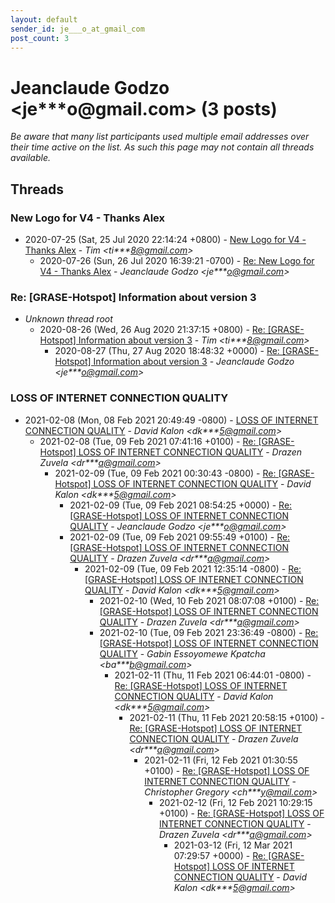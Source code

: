 ```yaml
---
layout: default
sender_id: je___o_at_gmail_com
post_count: 3
---
```


# Jeanclaude Godzo <je***o<span>@</span>gmail.com> (3 posts)

_Be aware that many list participants used multiple email addresses over their time active on the list. As such this page may not contain all threads available._

## Threads

### New Logo for V4 - Thanks Alex
+ 2020-07-25 (Sat, 25 Jul 2020 22:14:24 +0800) - [New Logo for V4 - Thanks Alex](/archive/2020/07/a65b1babe7d0ed3d492ef2921349289eabb8d9ef343698312369b26d6b3234b0) - _Tim \<ti***8@gmail.com\>_
  + 2020-07-26 (Sun, 26 Jul 2020 16:39:21 -0700) - [Re: New Logo for V4 - Thanks Alex](/archive/2020/07/2db1ac42fa534a884fc4b8fda3176e9b18cd998a4c7ee8e12f215ba1e2888622) - _Jeanclaude Godzo \<je***o@gmail.com\>_

### Re: [GRASE-Hotspot] Information about version 3
+ _Unknown thread root_
  + 2020-08-26 (Wed, 26 Aug 2020 21:37:15 +0800) - [Re: [GRASE-Hotspot] Information about version 3](/archive/2020/08/888ba3bfa73497f05cc6cc1f4661bd763340a3042d986396de3708f18b00771a) - _Tim \<ti***8@gmail.com\>_
    + 2020-08-27 (Thu, 27 Aug 2020 18:48:32 +0000) - [Re: [GRASE-Hotspot] Information about version 3](/archive/2020/08/838496c35328746652bb781c783eb315f2027f173ababade711f316d67685c7c) - _Jeanclaude Godzo \<je***o@gmail.com\>_

### LOSS OF INTERNET CONNECTION QUALITY
+ 2021-02-08 (Mon, 08 Feb 2021 20:49:49 -0800) - [LOSS OF INTERNET CONNECTION QUALITY](/archive/2021/02/f1f1a1fd134495c11717c18cfcdc4e1f22dd443267c152e19502ea6cfe090fae) - _David Kalon \<dk***5@gmail.com\>_
  + 2021-02-08 (Tue, 09 Feb 2021 07:41:16 +0100) - [Re: [GRASE-Hotspot] LOSS OF INTERNET CONNECTION QUALITY](/archive/2021/02/eca84dd2d1ce22a0a838b6b7b22f8cec1d89b0f4d7d05af86cd80c7e6f5ab6ad) - _Drazen Zuvela \<dr***a@gmail.com\>_
    + 2021-02-09 (Tue, 09 Feb 2021 00:30:43 -0800) - [Re: [GRASE-Hotspot] LOSS OF INTERNET CONNECTION QUALITY](/archive/2021/02/e8b467bfcf3309b79c222b41e9f879e258ed7794adef5a91c53a23caae5a0fd9) - _David Kalon \<dk***5@gmail.com\>_
      + 2021-02-09 (Tue, 09 Feb 2021 08:54:25 +0000) - [Re: [GRASE-Hotspot] LOSS OF INTERNET CONNECTION QUALITY](/archive/2021/02/8e304b7450da7e9292fef25fa8aff9f58cab3ce719719b64fa33a148a300774d) - _Jeanclaude Godzo \<je***o@gmail.com\>_
      + 2021-02-09 (Tue, 09 Feb 2021 09:55:49 +0100) - [Re: [GRASE-Hotspot] LOSS OF INTERNET CONNECTION QUALITY](/archive/2021/02/fe6e4bace732dd7d7f0af18fd96de2c6eff630a24ae6fb10d351519d0bfc397a) - _Drazen Zuvela \<dr***a@gmail.com\>_
        + 2021-02-09 (Tue, 09 Feb 2021 12:35:14 -0800) - [Re: [GRASE-Hotspot] LOSS OF INTERNET CONNECTION QUALITY](/archive/2021/02/fb15c8ba377d6e0acd3a889daf3e007970fba12450f0b6d0759901f690245897) - _David Kalon \<dk***5@gmail.com\>_
          + 2021-02-10 (Wed, 10 Feb 2021 08:07:08 +0100) - [Re: [GRASE-Hotspot] LOSS OF INTERNET CONNECTION QUALITY](/archive/2021/02/760c9a48bbc30aa505ee09647997a6a342ce014b34100e61b0b4313d8a5f8fc0) - _Drazen Zuvela \<dr***a@gmail.com\>_
          + 2021-02-10 (Tue, 09 Feb 2021 23:36:49 -0800) - [Re: [GRASE-Hotspot] LOSS OF INTERNET CONNECTION QUALITY](/archive/2021/02/1cf6a9723bd0e6fd613781ab4569b02463409274ead6da82f5a6d1795df549c9) - _Gabin Essoyomewe Kpatcha \<ba***b@gmail.com\>_
            + 2021-02-11 (Thu, 11 Feb 2021 06:44:01 -0800) - [Re: [GRASE-Hotspot] LOSS OF INTERNET CONNECTION QUALITY](/archive/2021/02/ea498dbff15ee633bb360cb787646e5ac37311ec3583973770ec4c405dfb9e44) - _David Kalon \<dk***5@gmail.com\>_
              + 2021-02-11 (Thu, 11 Feb 2021 20:58:15 +0100) - [Re: [GRASE-Hotspot] LOSS OF INTERNET CONNECTION QUALITY](/archive/2021/02/4de3ee89608678e4691472fdc20be7097d89c2c78588405da3c06ca28c379e51) - _Drazen Zuvela \<dr***a@gmail.com\>_
                + 2021-02-11 (Fri, 12 Feb 2021 01:30:55 +0100) - [Re: [GRASE-Hotspot] LOSS OF INTERNET CONNECTION QUALITY](/archive/2021/02/bca35ce3b2236b9a76e57a32da721b8898adbc667d7cc8d8fc9baa762288987f) - _Christopher Gregory \<ch***y@mail.com\>_
                  + 2021-02-12 (Fri, 12 Feb 2021 10:29:15 +0100) - [Re: [GRASE-Hotspot] LOSS OF INTERNET CONNECTION QUALITY](/archive/2021/02/b2925d2cd16c74e67391eef5594502395f1e1810dd264b167e579b917b76378f) - _Drazen Zuvela \<dr***a@gmail.com\>_
                    + 2021-03-12 (Fri, 12 Mar 2021 07:29:57 +0000) - [Re: [GRASE-Hotspot] LOSS OF INTERNET CONNECTION QUALITY](/archive/2021/03/55f658aca343f8d6210a59bf66d0114a4024aab293f75f122468a79228a7dd8f) - _David Kalon \<dk***5@gmail.com\>_

